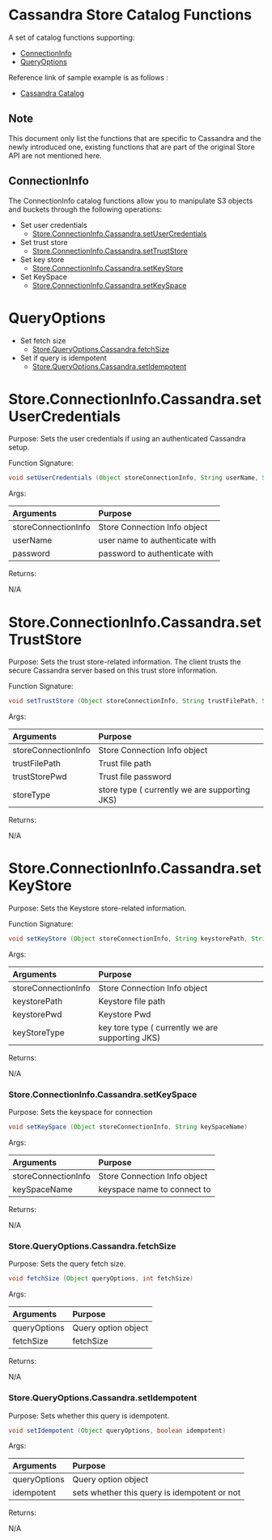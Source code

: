 # Cassandra Store Catalog Functions

A set of catalog functions supporting:

* [ConnectionInfo](#ConnectionInfo)
* [QueryOptions](#QueryOptions)

Reference link of sample example is as follows :

* [Cassandra Catalog](https://github.com/tibco/be-samples/tree/main/CassandraCatalog)

## Note

This document only list the functions that are specific to Cassandra and the newly introduced one, existing functions that are part of the original Store API are not mentioned here.

## ConnectionInfo

The ConnectionInfo catalog functions allow you to manipulate S3 objects and buckets through the following operations:
* Set user credentials
  * [Store.ConnectionInfo.Cassandra.setUserCredentials](#setUserCredentials)
* Set trust store
  * [Store.ConnectionInfo.Cassandra.setTrustStore](#setTrustStore)
* Set key store
  * [Store.ConnectionInfo.Cassandra.setKeyStore](#setKeyStore)
* Set KeySpace
  * [Store.ConnectionInfo.Cassandra.setKeySpace](#setKeySpace)

# QueryOptions

* Set fetch size
  * [Store.QueryOptions.Cassandra.fetchSize](#fetchSize)
* Set if query is idempotent
  * [Store.QueryOptions.Cassandra.setIdempotent](#setIdempotent)

# Store.ConnectionInfo.Cassandra.setUserCredentials
Purpose: Sets the user credentials if using an authenticated Cassandra setup.

Function Signature:

```java
void setUserCredentials (Object storeConnectionInfo, String userName, String password)
```
Args:

| Arguments    | Purpose                                                                  |
|:-------------|:-------------------------------------------------------------------------|
| storeConnectionInfo     | Store Connection Info object                                  |
| userName   | user name to authenticate with                                             |
| password   | password to authenticate with                                              |

Returns:

N/A

# Store.ConnectionInfo.Cassandra.setTrustStore

Purpose: Sets the trust store-related information. The client trusts the secure Cassandra server based on this trust store information.

Function Signature:

```java
void setTrustStore (Object storeConnectionInfo, String trustFilePath, String trustStorePwd, String storeType)
```
Args:

| Arguments    | Purpose                                                                  |
|:-------------|:-------------------------------------------------------------------------|
| storeConnectionInfo     | Store Connection Info object  |
| trustFilePath   | Trust file path                                                 |
| trustStorePwd   | Trust file password                                             |
| storeType | store type ( currently we are supporting JKS)                                                         |

Returns:

N/A

# Store.ConnectionInfo.Cassandra.setKeyStore

Purpose: Sets the Keystore store-related information.

Function Signature:

```java
void setKeyStore (Object storeConnectionInfo, String keystorePath, String keystorePwd, String keyStoreType)
```
Args:

| Arguments    | Purpose                                                                  |
|:-------------|:-------------------------------------------------------------------------|
| storeConnectionInfo     | Store Connection Info object  |
| keystorePath   | Keystore file path                                                 |
| keystorePwd   | Keystore Pwd                                           |
| keyStoreType | key tore type ( currently we are supporting JKS)                       |

Returns:

N/A

### Store.ConnectionInfo.Cassandra.setKeySpace

Purpose: Sets the keyspace for connection

```java
void setKeySpace (Object storeConnectionInfo, String keySpaceName)
```
Args:

| Arguments   | Purpose                                                                                             |
|:------------|:----------------------------------------------------------------------------------------------------|
| storeConnectionInfo     | Store Connection Info object  |
| keySpaceName  |keyspace name to connect to                                                                        

Returns:

N/A

### Store.QueryOptions.Cassandra.fetchSize

Purpose: Sets the query fetch size.

```java
void fetchSize (Object queryOptions, int fetchSize)
```
Args:

| Arguments   | Purpose                                                                                             |
|:------------|:----------------------------------------------------------------------------------------------------|
| queryOptions     | Query option object   |
| fetchSize  |fetchSize|  

Returns:

N/A

### Store.QueryOptions.Cassandra.setIdempotent

Purpose: Sets whether this query is idempotent.

```java
void setIdempotent (Object queryOptions, boolean idempotent)
```
Args:

| Arguments   | Purpose                                                                                             |
|:------------|:----------------------------------------------------------------------------------------------------|
| queryOptions     | Query option object   |
| idempotent  | sets whether this query is idempotent or not|  

Returns:

N/A
